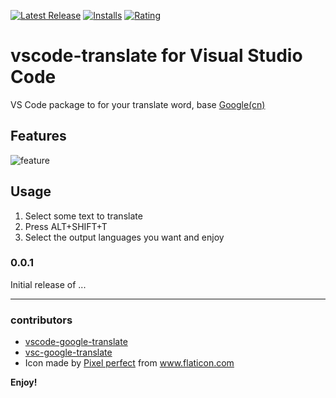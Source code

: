 [![Latest Release](https://vsmarketplacebadge.apphb.com/version-short/ddot.vscode-translate.svg)](https://marketplace.visualstudio.com/items?itemName=ddot.vscode-translate)
[![Installs](https://vsmarketplacebadge.apphb.com/installs/ddot.vscode-translate.svg)](https://marketplace.visualstudio.com/items?itemName=ddot.vscode-translate)
[![Rating](https://vsmarketplacebadge.apphb.com/rating-short/ddot.vscode-translate.svg)](https://marketplace.visualstudio.com/items?itemName=ddot.vscode-translate#review-details)

# vscode-translate for Visual Studio Code

VS Code package to for your translate word, base [Google(cn)](https://translate.google.cn)

## Features

![feature](https://raw.githubusercontent.com/Jetsly/vscode-ast/master/assets/demo.gif)

## Usage

1. Select some text to translate
2. Press ALT+SHIFT+T
3. Select the output languages you want and enjoy


### 0.0.1

Initial release of ...

-----------------------------------------------------------------------------------------------------------

### contributors

* [vscode-google-translate](https://github.com/funkyremi/vscode-google-translate)
* [vsc-google-translate](https://github.com/imlinhanchao/vsc-google-translate)
* Icon made by [Pixel perfect](https://www.flaticon.com/authors/pixel-perfect) from www.flaticon.com 

**Enjoy!**
